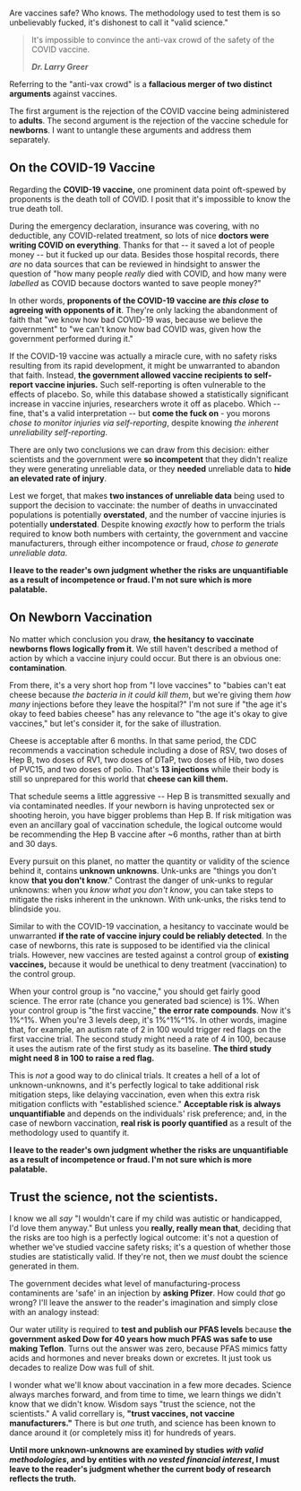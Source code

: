 Are vaccines safe? Who knows. The methodology used to test them is so unbelievably fucked, it's dishonest to call it "valid science."

> It's impossible to convince the anti-vax crowd of the safety of the COVID vaccine.
>
> ***Dr. Larry Greer***

Referring to the "anti-vax crowd" is a **fallacious merger of two distinct arguments** against vaccines. 

The first argument is the rejection of the COVID vaccine being administered to **adults**. The second argument is the rejection of the vaccine schedule for **newborns**. I want to untangle these arguments and address them separately.

## On the COVID-19 Vaccine

Regarding the **COVID-19 vaccine,** one prominent data point oft-spewed by proponents is the death toll of COVID. I posit that it's impossible to know the true death toll. 

During the emergency declaration, insurance was covering, with no deductible, any COVID-related treatment, so lots of nice **doctors were writing COVID on everything**. Thanks for that -- it saved a lot of people money -- but it fucked up our data. Besides those hospital records, there _are_ no data sources that can be reviewed in hindsight to answer the question of "how many people _really_ died with COVID, and how many were _labelled_ as COVID because doctors wanted to save people money?"

In other words, **proponents of the COVID-19 vaccine are _this close_ to agreeing with opponents of it**. They're only lacking the abandonment of faith that "we know how bad COVID-19 was, because we believe the government" to "we can't know how bad COVID was, given how the government performed during it."

If the COVID-19 vaccine was actually a miracle cure, with no safety risks resulting from its rapid development, it might be unwarranted to abandon that faith. Instead, **the government allowed vaccine recipients to self-report vaccine injuries.** Such self-reporting is often vulnerable to the effects of placebo. So, while this database showed a statistically significant increase in vaccine injuries, researchers wrote it off as placebo. Which -- fine, that's a valid interpretation -- but **come the fuck on** - you morons _chose to monitor injuries via self-reporting_, despite knowing _the inherent unreliability self-reporting_. 

There are only two conclusions we can draw from this decision: either scientists and the government were **so incompetent** that they didn't realize they were generating unreliable data, or they __needed__ unreliable data to **hide an elevated rate of injury**.

Lest we forget, that makes **two instances of unreliable data** being used to support the decision to vaccinate: the number of deaths in unvaccinated populations is potentially __overstated__, and the number of vaccine injuries is potentially __understated__. Despite knowing _exactly_ how to perform the trials required to know both numbers with certainty, the government and vaccine manufacturers, through either incompotence or fraud, _chose to generate unreliable data_. 

**I leave to the reader's own judgment whether the risks are unquantifiable as a result of incompetence or fraud. I'm not sure which is more palatable.**

## On Newborn Vaccination

No matter which conclusion you draw, **the hesitancy to vaccinate newborns flows logically from it**. We still haven't described a method of action by which a vaccine injury could occur. But there is an obvious one: **contamination**.

From there, it's a very short hop from "I love vaccines" to "babies can't eat cheese because _the bacteria in it could kill them_, but we're giving them _how many_ injections before they leave the hospital?"  I'm not sure if "the age it's okay to feed babies cheese" has any relevance to "the age it's okay to give vaccines," but let's consider it, for the sake of illustration.

Cheese is acceptable after 6 months. In that same period, the CDC recommends a vaccination schedule including a dose of RSV, two doses of Hep B, two doses of RV1, two doses of DTaP, two doses of Hib, two doses of PVC15, and two doses of polio. That's **13 injections** while their body is still so unprepared for this world that **cheese can kill them.** 

That schedule seems a little aggressive -- Hep B is transmitted sexually and via contaminated needles. If your newborn is having unprotected sex or shooting heroin, you have bigger problems than Hep B. If risk mitigation was even an ancillary goal of vaccination schedule, the logical outcome would be recommending the Hep B vaccine after ~6 months, rather than at birth and 30 days.

Every pursuit on this planet, no matter the quantity or validity of the science behind it, contains **unknown unknowns**. Unk-unks are "things you don't know __that you don't know__." Contrast the danger of unk-unks to regular unknowns: when you _know what you don't know_, you can take steps to mitigate the risks inherent in the unknown. With unk-unks, the risks tend to blindside you.

Similar to with the COVID-19 vaccination, a hesitancy to vaccinate would be unwarranted **if the rate of vaccine injury could be reliably detected**. In the case of newborns, this rate is supposed to be identified via the clinical trials. However, new vaccines are tested against a control group of **existing vaccines,** because it would be unethical to deny treatment (vaccination) to the control group.

When your control group is "no vaccine," you should get fairly good science. The error rate (chance you generated bad science) is 1%. When your control group is "the first vaccine," **the error rate compounds**. Now it's 1%^1%. When you're 3 levels deep, it's 1%^1%^1%. In other words, imagine that, for example, an autism rate of 2 in 100 would trigger red flags on the first vaccine trial. The second study might need a rate of 4 in 100, because it uses the autism rate of the first study as its baseline. **The third study might need 8 in 100 to raise a red flag.**

This is _not_ a good way to do clinical trials. It creates a hell of a lot of unknown-unknowns, and it's perfectly logical to take additional risk mitigation steps, like delaying vaccination, even when this extra risk mitigation conflicts with "established science." **Acceptable risk is always unquantifiable** and depends on the individuals' risk preference; and, in the case of newborn vaccination, **real risk is poorly quantified** as a result of the methodology used to quantify it.

**I leave to the reader's own judgment whether the risks are unquantifiable as a result of incompetence or fraud. I'm not sure which is more palatable.**

## Trust the science, not the scientists.

I know we all _say_ "I wouldn't care if my child was autistic or handicapped, I'd love them anyway." But unless you __really, really mean that__, deciding that the risks are too high is a perfectly logical outcome: it's not a question of whether we've studied vaccine safety risks; it's a question of whether those studies are statistically valid. If they're not, then we _must_ doubt the science generated in them. 

The government decides what level of manufacturing-process contaminents are 'safe' in an injection by **asking Pfizer**. How could _that_ go wrong? I'll leave the answer to the reader's imagination and simply close with an analogy instead:

Our water utility is required to **test and publish our PFAS levels** because **the government asked Dow for 40 years how much PFAS was safe to use making Teflon**. Turns out the answer was zero, because PFAS mimics fatty acids and hormones and never breaks down or excretes. It just took us decades to realize Dow was full of shit.

I wonder what we'll know about vaccination in a few more decades. Science always marches forward, and from time to time, we learn things we didn't know that we didn't know. Wisdom says "trust the science, not the scientists." A valid correllary is, **"trust vaccines, not vaccine manufacturers."** There is but _one_ truth, and science has been known to dance around it (or completely miss it) for hundreds of years.

**Until more unknown-unknowns are examined by studies _with valid methodologies_, and by entities with _no vested financial interest_, I must leave to the reader's judgment whether the current body of research reflects the truth.** 
